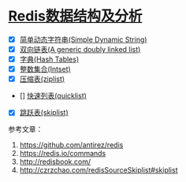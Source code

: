 # [Redis数据结构及分析](https://github.com/antirez/redis)

- [x] [简单动态字符串(Simple Dynamic String)](sds.md)
- [x] [双向链表(A generic doubly linked list)](adlist.md)
- [x] [字典(Hash Tables)](dict.md)
- [x] [整数集合(Intset)](intset.md)
- [x] [压缩表(ziplist)](ziplist.md)
- [] [快速列表(quicklist)](quicklist.md)
- [x] [跳跃表(skiplist)](skiplist.md)

参考文章：

1. https://github.com/antirez/redis
2. https://redis.io/commands
3. http://redisbook.com/
4. http://czrzchao.com/redisSourceSkiplist#skiplist